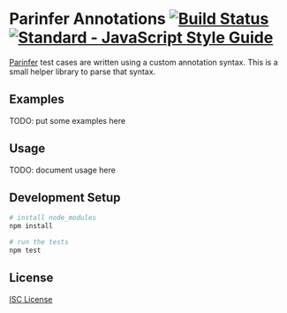 # Parinfer Annotations [![Build Status](https://travis-ci.org/oakmac/parinfer-annotations.svg?branch=master)](https://travis-ci.org/oakmac/parinfer-annotations) <a href="https://standardjs.com"><img src="https://img.shields.io/badge/code_style-standard-brightgreen.svg" alt="Standard - JavaScript Style Guide"></a>

[Parinfer] test cases are written using a custom annotation syntax. This is a
small helper library to parse that syntax.

## Examples

TODO: put some examples here

## Usage

TODO: document usage here

## Development Setup

```sh
# install node_modules
npm install

# run the tests
npm test
```

## License

[ISC License](LICENSE.md)

[Parinfer]:https://github.com/shaunlebron/parinfer/tree/master/lib
